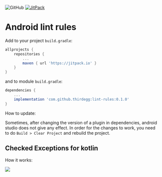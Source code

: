 ![GitHub](https://img.shields.io/github/license/thirdegg/lint-rules.svg)
[![JitPack](https://jitpack.io/v/thirdegg/lint-rules.svg)](https://jitpack.io/#thirdegg/lint-rules)
# Android lint rules

Add to your project ```build.gradle```:

```gradle
allprojects {
    repositories {
        ...
        maven { url 'https://jitpack.io' }
    }
}
```

and to module ```build.gradle```:

```gradle
dependencies {
    ...
    implementation 'com.github.thirdegg:lint-rules:0.1.0'
}
```

How to update:

Sometimes, after changing the version of a plugin in dependencies, android studio does not give any effect. In order for the changes to work, you need to do `Build > Clear Project` and rebuild the project.

## Checked Exceptions for kotlin
How it works:

![](checked-exceptions.png)
